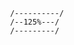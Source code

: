                                                             /----------/                                                                
                                                            /--125%---/                                          
                                                            /---------/
